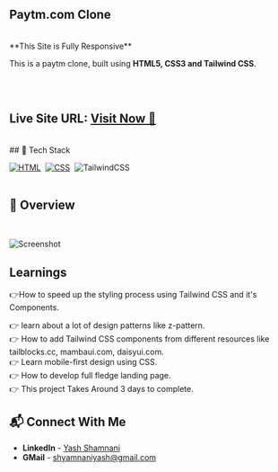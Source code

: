  ##   Paytm.com Clone  


 
<br>
  **This Site is Fully Responsive**

This is a paytm clone, built using **HTML5, CSS3 and Tailwind CSS**.

<br>
<br>



##  **Live Site URL:** <a href="https://paytmclone-yashshamnani.netlify.app/">**Visit Now** 🚀</a>
 

<br>
## 📌 Tech Stack

[![HTML](https://img.shields.io/badge/html5%20-%23E34F26.svg?&style=for-the-badge&logo=html5&logoColor=white)](https://github.com/prakash-naikwadi)&nbsp;
[![CSS](https://img.shields.io/badge/css3%20-%231572B6.svg?&style=for-the-badge&logo=css3&logoColor=white)](https://github.com/prakash-naikwadi)&nbsp;
<img alt="TailwindCSS" src="https://img.shields.io/badge/Tailwind_CSS-38B2AC?style=for-the-badge&logo=tailwind-css&logoColor=white"/>&nbsp;
<br>
<br>

## 📌 Overview

<br>


![Screenshot](./Screenshots/laptop-Paytm-Secure-Fast-UPI-Payments-Recharge-Mobile-Pay-Bills.png)


## Learnings


👉How to speed up the styling process using      Tailwind CSS and it's Components.

👉 learn about a lot of design patterns like z-pattern.  
👉  How to add Tailwind CSS components from different resources like tailblocks.cc, mambaui.com, daisyui.com.  
👉 Learn mobile-first design using CSS.  
👉 How to develop full fledge landing page.  
👉 This project Takes Around 3 days to complete.

## 📬 Connect With Me

- **LinkedIn** - [Yash Shamnani](https://www.linkedin.com/in/yash-shamnani-a76a34203/)
- **GMail** - [shyamnaniyash@gmail.com](https://mail.google.com/mail/u/0/?tab=rm&ogbl#inbox)